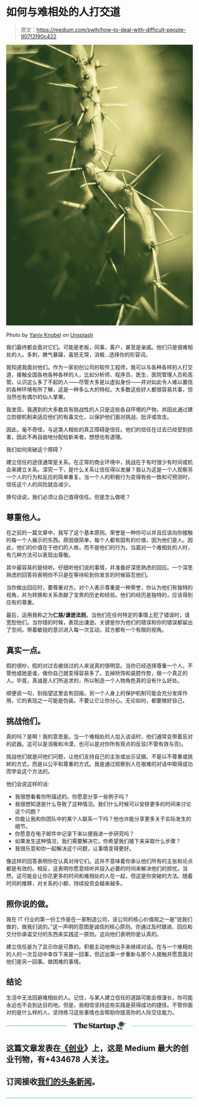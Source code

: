 # 如何与难相处的人打交道

> 原文：<https://medium.com/swlh/how-to-deal-with-difficult-people-907f2f90c422>

![](img/ff3c9789eebea33bf46862e31bb7ba78.png)

Photo by [Yaniv Knobel](https://unsplash.com/@knobelman?utm_source=medium&utm_medium=referral) on [Unsplash](https://unsplash.com?utm_source=medium&utm_medium=referral)

我们最终都会面对它们。可能是老板，同事，客户，甚至是亲戚。他们只是很难相处的人。多刺，脾气暴躁，喜怒无常，消极…选择你的形容词。

我知道我面对他们。作为一家初创公司的软件工程师，我可以与各种各样的人打交道，接触全国各地各种各样的人，比如分析师、程序员、医生、医院管理人员和高管。认识这么多了不起的人——尽管大多是以虚拟身份——并对如此令人难以置信的各种环境有所了解，这是一种多么大的特权。大多数这些好人都很容易共事，但当然也有偶尔的仙人掌果。

我发现，我遇到的大多数具有挑战性的人只是这些各自环境的产物，并因此通过建立防御机制来适应他们的有毒文化，以保护他们面对挑战、批评或攻击。

因此，毫不奇怪，与这类人相处的真正障碍是信任。他们的信任在过去已经受到损害，因此不再自由地分配给新来者。想想也有道理。

我们如何突破这个障碍？

建立信任的途径通常是关系。在正常的商业环境中，挑战在于有时很少有时间或机会来建立关系。深究一下，是什么关系让信任得以发展？我认为这是一个人观察另一个人的行为和反应的简单重复。当一个人的积极行为变得有些一致和可预测时，信任这个人的风险就会减少。

换句话说，我们必须让自己值得信任。但是怎么做呢？

## 尊重他人。

在之前的一篇文章中，我写了这个基本原则。荣誉是一种你可以并且应该向你接触的每一个人展示的东西。原因很简单，每个人都有固有的价值，因为他们是人。因此，他们的价值在于他们的人格，而不是他们的行为。当面对一个难相处的人时，有几种方法可以表现出尊敬。

其中最容易的是倾听。仔细听他们说的事情，并准备好深思熟虑的回应。一个深思熟虑的回答将表明你不只是在等待轮到你发言的时候容忍他们。

当你做出回应时，要尊重对方。对个人表示尊重是一种荣誉，你认为他们有独特的视角，并为转换和关系贡献了宝贵的历史和经验。他们的经历是独特的，应该得到应有的尊重。

最后，运用我称之为**仁慈/谦逊法则**。当他们在任何特定的事情上犯了错误时，请宽恕他们。当你错的时候，表现出谦逊。关键是你为他们的错误和你的错误都留出了空间。带着敏锐的意识进入每一次互动，双方都有一个有限的视角。

## 真实一点。

假的很吵，假的对过去被烧过的人来说真的很明显。当你已经选择尊重一个人，不管他或她是谁，做你自己就变得容易多了。去掉矫饰和装腔作势，做一个真正的人。毕竟，真诚是人们所追求的，所以制造一个人物角色真的没有什么好处。

顺便说一句，别指望这里会有回报。另一个人身上的保护机制可能会充分发挥作用，它的表现之一可能是伪装。不要让它让你分心。无论如何，都要做好自己。

## 挑战他们。

真的吗？是啊！我的意思是。当一个难相处的人加入谈话时，他们通常会带着反对的武器。这可以是消极和冷漠，也可以是对你所有观点的反驳(不管有效与否)。

挑战他们就是问他们问题，让他们支持自己的主张或出示证据。不是以不尊重或挑衅的方式，而是以公平和尊重的方式。我是通过观察别人在艰难的对话中取得成功而学会这个方法的。

他们会说这样的话:

*   我很想看看你所描述的。你愿意分享一些例子吗？
*   我很想知道是什么导致了这种情况。我们什么时候可以安排更多的时间来讨论这个问题？
*   你能让我和你团队中的某个人联系一下吗？他也许能分享更多关于实际发生的细节。
*   你愿意在电子邮件中记录下来以便我进一步研究吗？
*   如果发生这种情况，我们需要解决它。你希望我们接下来采取什么步骤？
*   我很乐意和你一起解决这个问题，让事情变得更好。

像这样的回答表明你在认真对待它们。这并不意味着你承认他们所有的主张和论点都是有效的。相反，这表明你愿意倾听并投入必要的时间来解决他们的担忧。当然，这可能会让你花更多的时间和难相处的人在一起，但这是你突破的方法。随着时间的推移，对关系的小额、持续投资会越来越多。

## 照你说的做。

我在 IT 行业的第一份工作是在一家制造公司，该公司的核心价值观之一是“说我们做的，做我们说的。”这一声明的意图是诚信的核心原则。你通过及时跟进、回应和交付你承诺交付的东西来实践这一原则。这向他们表明你是认真的。

建立信任是为了显示你是可靠的。积极主动地伸出手来继续对话。在与一个难相处的人的一次互动中幸存下来是一回事，但迈出第一步重新与那个人接触并愿意面对他们是另一回事。做困难的事情。

## 结论

生活中无法回避难相处的人。记住，与某人建立信任的道路可能会很漫长，你可能永远也不会到达目的地。但是，我相信坚持这些实践是获得成功的捷径。不管你面对的是什么样的人，坚持练习这些事情也会帮助你提高你的人际交往能力。

[![](img/308a8d84fb9b2fab43d66c117fcc4bb4.png)](https://medium.com/swlh)

## 这篇文章发表在[《创业](https://medium.com/swlh)》上，这是 Medium 最大的创业刊物，有+434678 人关注。

## 订阅接收[我们的头条新闻](https://growthsupply.com/the-startup-newsletter/)。

[![](img/b0164736ea17a63403e660de5dedf91a.png)](https://medium.com/swlh)